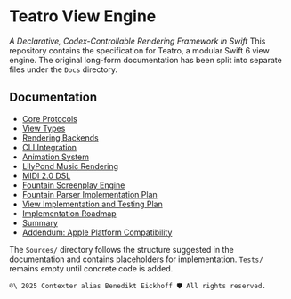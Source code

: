 # Teatro View Engine
*A Declarative, Codex-Controllable Rendering Framework in Swift*
This repository contains the specification for Teatro, a modular Swift 6 view engine. The original long-form documentation has been split into separate files under the `Docs` directory.
## Documentation
- [Core Protocols](Docs/CoreProtocols/README.md)
- [View Types](Docs/ViewTypes/README.md)
- [Rendering Backends](Docs/RenderingBackends/README.md)
- [CLI Integration](Docs/CLIIntegration/README.md)
- [Animation System](Docs/AnimationSystem/README.md)
- [LilyPond Music Rendering](Docs/LilyPondMusicRendering/README.md)
- [MIDI 2.0 DSL](Docs/MIDI20DSL/README.md)
- [Fountain Screenplay Engine](Docs/FountainScreenplayEngine/README.md)
- [Fountain Parser Implementation Plan](Docs/FountainScreenplayEngine/FountainParserImplementationPlan.md)
- [View Implementation and Testing Plan](Docs/ViewImplementationPlan/README.md)
- [Implementation Roadmap](Docs/ImplementationPlan/README.md)
- [Summary](Docs/Summary/README.md)
- [Addendum: Apple Platform Compatibility](Docs/Addendum/README.md)

The `Sources/` directory follows the structure suggested in the documentation and contains placeholders for implementation. `Tests/` remains empty until concrete code is added.

````text
©\ 2025 Contexter alias Benedikt Eickhoff 🛡️ All rights reserved.
````
